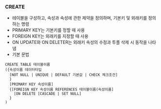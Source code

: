 ### CREATE
- 테이블을 구성하고, 속성과 속성에 관한 제약을 정의하며, 기본키 및 외래키를 정의하는 명령
- PRIMARY KEY는 기본키를 정할 때 사용
- FOREIGN KEY는 외래키를 지정할 때 사용
- ON UPDATE와 ON DELETER는 외래키 속성의 수정과 투플 삭제 시 동작을 나타냄
- 기본 문법
```
CREATE TABLE 테이블이름
({속성이름 데이터타입
  [NOT NULL | UNIQUE | DEFAULT 기본값 | CHECK 체크조건]
  }
  [PRIMARY KEY 속성이름]
  {[FOREIGN KEY 속성이름 REFERENCES 테이블이름(속성이름]
    [ON DELETE [CASCADE | SET NULL]
  }
)
```

